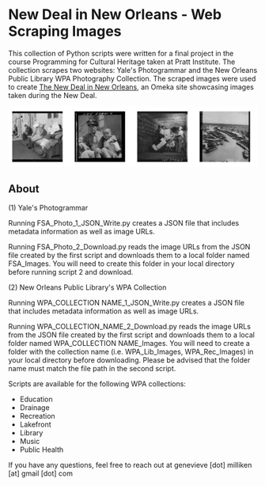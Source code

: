 # New Deal in New Orleans - Web Scraping Images
This collection of Python scripts were written for a final project in the course Programming for Cultural Heritage taken at Pratt Institute. The collection scrapes two websites: Yale's Photogrammar and the New Orleans Public Library WPA Photography Collection. The scraped images were used to create [The New Deal in New Orleans](http://omekas.prattsi.org/s/The-New-Deal-in-New-Orleans/page/About), an Omeka site showcasing images taken during the New Deal. 

![WPA_Images](WPA_Images.jpg)

## About 

(1) Yale's Photogrammar 

Running FSA_Photo_1_JSON_Write.py creates a JSON file that includes metadata information as well as image URLs.

Running FSA_Photo_2_Download.py reads the image URLs from the JSON file created by the first script and downloads them to a local folder named FSA_Images. You will need to create this folder in your local directory before running script 2 and download. 

(2) New Orleans Public Library's WPA Collection 

 Running WPA_COLLECTION NAME_1_JSON_Write.py creates a JSON file that includes metadata information as well as image URLs. 

 Running WPA_COLLECTION_NAME_2_Download.py reads the image URLs from the JSON file created by the first script and downloads them to a local folder named WPA_COLLECTION NAME_Images. You will need to create a folder with the collection name (i.e. WPA_Lib_Images, WPA_Rec_Images) in your local directory before downloading. Please be advised that the folder name must match the file path in the second script.

 Scripts are available for the following WPA collections:
 
 - Education
 - Drainage
 - Recreation
 - Lakefront
 - Library
 - Music
 - Public Health

 If you have any questions, feel free to reach out at genevieve [dot] milliken [at] gmail [dot] com

